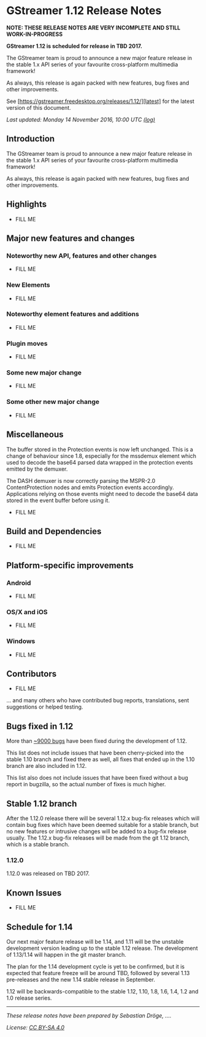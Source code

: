 # GStreamer 1.12 Release Notes

**NOTE: THESE RELEASE NOTES ARE VERY INCOMPLETE AND STILL WORK-IN-PROGRESS**

**GStreamer 1.12 is scheduled for release in TBD 2017.**

The GStreamer team is proud to announce a new major feature release in the
stable 1.x API series of your favourite cross-platform multimedia framework!

As always, this release is again packed with new features, bug fixes and other
improvements.

See [https://gstreamer.freedesktop.org/releases/1.12/][latest] for the latest
version of this document.

*Last updated: Monday 14 November 2016, 10:00 UTC [(log)][gitlog]*

[latest]: https://gstreamer.freedesktop.org/releases/1.12/
[gitlog]: https://cgit.freedesktop.org/gstreamer/www/log/src/htdocs/releases/1.12/release-notes-1.12.md

## Introduction

The GStreamer team is proud to announce a new major feature release in the
stable 1.x API series of your favourite cross-platform multimedia framework!

As always, this release is again packed with new features, bug fixes and other
improvements.

## Highlights

- FILL ME

## Major new features and changes

### Noteworthy new API, features and other changes

- FILL ME

### New Elements

- FILL ME

### Noteworthy element features and additions

- FILL ME

### Plugin moves

- FILL ME

### Some new major change

- FILL ME

### Some other new major change

- FILL ME

## Miscellaneous

The buffer stored in the Protection events is now left unchanged. This is a
change of behaviour since 1.8, especially for the mssdemux element which used to
decode the base64 parsed data wrapped in the protection events emitted by the
demuxer.

The DASH demuxer is now correctly parsing the MSPR-2.0 ContentProtection nodes
and emits Protection events accordingly. Applications relying on those events
might need to decode the base64 data stored in the event buffer before using it.

- FILL ME

## Build and Dependencies

- FILL ME

## Platform-specific improvements

### Android

- FILL ME

### OS/X and iOS

- FILL ME

### Windows

- FILL ME

## Contributors

- FILL ME

... and many others who have contributed bug reports, translations, sent
suggestions or helped testing.

## Bugs fixed in 1.12

More than [~9000 bugs][bugs-fixed-in-1.12] have been fixed during
the development of 1.12.

This list does not include issues that have been cherry-picked into the
stable 1.10 branch and fixed there as well, all fixes that ended up in the
1.10 branch are also included in 1.12.

This list also does not include issues that have been fixed without a bug
report in bugzilla, so the actual number of fixes is much higher.

[bugs-fixed-in-1.12]: https://bugzilla.gnome.org/buglist.cgi?bug_status=RESOLVED&bug_status=VERIFIED&classification=Platform&limit=0&list_id=164074&order=bug_id&product=GStreamer&query_format=advanced&resolution=FIXED&target_milestone=1.10.1&target_milestone=1.10.2&target_milestone=1.10.3&target_milestone=1.10.4&target_milestone=1.11.1&target_milestone=1.11.2&target_milestone=1.11.3&target_milestone=1.11.4&target_milestone=1.11.90&target_milestone=1.11.91&target_milestone=1.12.0

## Stable 1.12 branch

After the 1.12.0 release there will be several 1.12.x bug-fix releases which
will contain bug fixes which have been deemed suitable for a stable branch,
but no new features or intrusive changes will be added to a bug-fix release
usually. The 1.12.x bug-fix releases will be made from the git 1.12 branch, which
is a stable branch.

### 1.12.0

1.12.0 was released on TBD 2017.

## Known Issues

- FILL ME

## Schedule for 1.14

Our next major feature release will be 1.14, and 1.11 will be the unstable
development version leading up to the stable 1.12 release. The development
of 1.13/1.14 will happen in the git master branch.

The plan for the 1.14 development cycle is yet to be confirmed, but it is
expected that feature freeze will be around TBD,
followed by several 1.13 pre-releases and the new 1.14 stable release
in September.

1.12 will be backwards-compatible to the stable 1.12, 1.10, 1.8, 1.6, 1.4, 1.2 and
1.0 release series.

- - -

*These release notes have been prepared by Sebastian Dröge, ....*

*License: [CC BY-SA 4.0](http://creativecommons.org/licenses/by-sa/4.0/)*
